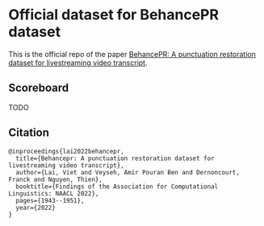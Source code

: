 # Official dataset for BehancePR dataset

This is the official repo of the paper [BehancePR: A punctuation restoration dataset for livestreaming video transcript](https://aclanthology.org/2022.findings-naacl.149/).



## Scoreboard

TODO


## Citation
```
@inproceedings{lai2022behancepr,
  title={Behancepr: A punctuation restoration dataset for livestreaming video transcript},
  author={Lai, Viet and Veyseh, Amir Pouran Ben and Dernoncourt, Franck and Nguyen, Thien},
  booktitle={Findings of the Association for Computational Linguistics: NAACL 2022},
  pages={1943--1951},
  year={2022}
}
```
